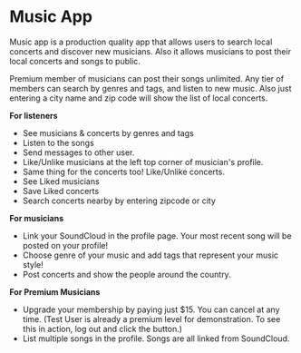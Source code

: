 # Music App

Music app is a production quality app that allows users to search local concerts and discover new musicians. Also it allows musicians to post their local concerts and songs to public.

Premium member of musicians can post their songs unlimited. Any tier of members can search by genres and tags, and listen to new music. Also just entering a city name and zip code will show the list of local concerts.


**For listeners**

* See musicians & concerts by genres and tags
* Listen to the songs
* Send messages to other user.
* Like/Unlike musicians at the left top corner of musician's profile.
* Same thing for the concerts too! Like/Unlike concerts.
* See Liked musicians
* Save Liked concerts
* Search concerts nearby by entering zipcode or city

**For musicians**

* Link your SoundCloud in the profile page. Your most recent song will be posted on your profile!
* Choose genre of your music and add tags that represent your music style!
* Post concerts and show the people around the country.

**For Premium Musicians**

* Upgrade your membership by paying just $15. You can cancel at any time. (Test User is already a premium level for demonstration. To see this in action, log out and click the button.) 
* List multiple songs in the profile. Songs are all linked from SoundCloud.

